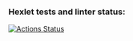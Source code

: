 ### Hexlet tests and linter status:
[![Actions Status](https://github.com/Andrew52F/frontend-project-lvl2/workflows/hexlet-check/badge.svg)](https://github.com/Andrew52F/frontend-project-lvl2/actions)